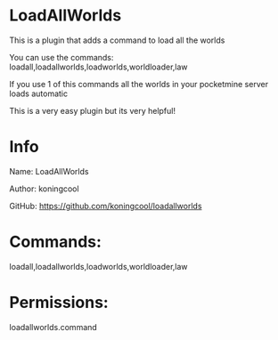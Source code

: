 # LoadAllWorlds
This is a plugin that adds a command to load all the worlds

You can use the commands: loadall,loadallworlds,loadworlds,worldloader,law

If you use 1 of this commands all the worlds in your pocketmine server loads automatic

This is a very easy plugin but its very helpful!

# Info
 Name: LoadAllWorlds
 
 Author: koningcool
 
 GitHub: https://github.com/koningcool/loadallworlds

# Commands:
 loadall,loadallworlds,loadworlds,worldloader,law

# Permissions:
 loadallworlds.command

